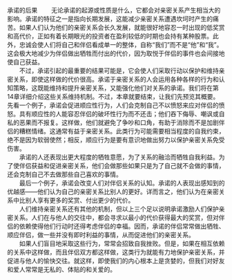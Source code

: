 承诺的后果
&emsp;&emsp;无论承诺的起源或性质是什么，它都会对亲密关系产生相当大的影响。承诺的特征之一是指向长期发展，这能减少亲密关系遭遇坎坷时产生的痛苦。如果人们认为他们的亲密关系会长久发展，就能很好地容忍一时出现的低奖赏和高代价，正如有着长期眼光的投资者在盈利较低的时期也会持有某种股票。此外，忠诚会使人们将自己和伴侣看成单一的整体，自称“我们”而不是“他”和“我”。这会极大地减少为伴侣做出牺牲而付出的代价，因为取悦于伴侣的事件也会间接地使自己获益。  
&emsp;&emsp;不过，承诺引起的最重要的结果可能是，它会使人们采取行动以保护和维持亲密关系，即使这样做的代价很高。承诺于亲密关系的人会运用各种各样的行为和认知策略，这既能维持和提升亲密关系，又能强化他们对关系的承诺。我们将在第14章详细介绍这些关系维持机制。不过，本章就要结束，让我们先预览其概要。  
先看一个例子，承诺会促进顺应性行为，人们会克制自己不以愤怒来应对伴侣的愤怒。具有顺应性的人能容忍伴侣的破坏性行为而不还击；他们吞下侮辱、嘲讽或自私的恶果而不报复。这样做，他们就避免了争吵和口角，有助于消除而不是加剧伴侣的糟糕情绪。这通常有益于亲密关系。此类行为可能需要相当程度的自我约束，绝不是因为软弱使然；相反，顺应行为是要有意识地做出努力以保护亲密关系免受伤害。  
&emsp;&emsp;承诺的人还表现出更大程度的牺牲意愿，为了关系的融洽而牺牲自我利益。为了使伴侣获益和促进亲密关系，他们会做那些如果只是为了自己就不会做的事情，还会克制自己不去做那些自己喜欢的事情。  
&emsp;&emsp;最后一个例子，承诺会改变人们对伴侣关系的认知。承诺的人表现出感知到的优越感——他们认为自己的亲密关系比别人的更好。详而言之，他们认为在亲密关系中比别人享有更多的奖赏、付出更少的代价。  
&emsp;&emsp;人们维持亲密关系还有其他的机制，但以上三个足以说明承诺激励人们保护亲密关系。人们在与他人的交往中，都会寻求以最小的代价获得最大的奖赏，但对伴侣的依赖使得他们行动时还得考虑伴侣的幸福。因而，承诺的伴侣常常做出牺牲、顺应伴侣，做一些并没有即时利益的事情，从而促进他们的亲密关系。  
&emsp;&emsp;如果人们盲目地采取这些行为，常常会招致自我挫败。但是，如果在相互依赖的关系中这样做，而且伴侣双方都这样做，这类行为就能有力地保护亲密关系，并促进与他人的愉快交往。就这样，即使我们的内心根本上是贪婪的，但我们对好友和爱人常常是无私的、体贴的和关爱的。  
